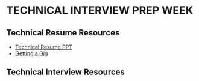 # TECHNICAL INTERVIEW PREP WEEK

## Technical Resume Resources

- [Technical Resume PPT](https://docs.google.com/a/u.northwestern.edu/presentation/d/1j_TlE4so5gUF86bSjhp8G6Au3AqsC38qKgaf9c8qzYk/edit?usp=sharing)
- [Getting a Gig](https://github.com/cassidoo/getting-a-gig)

## Technical Interview Resources
